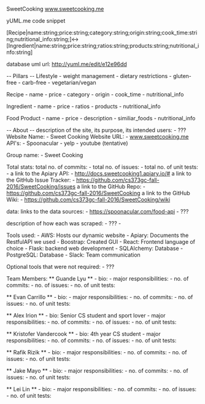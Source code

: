 SweetCooking www.sweetcooking.me

yUML.me code snippet

[Recipe|name:string;price:string;category:string;origin:string;cook_time:string;nutritional_info:string;]<->[Ingredient|name:string;price:string;ratios:string;products:string;nutritional_info:string]

database uml url:
http://yuml.me/edit/e12e96dd

-- Pillars --
Lifestyle
	- weight management
	- dietary restrictions
	- gluten-free
	- carb-free
	- vegetarian/vegan

Recipe
	- name
	- price
	- category
	- origin
	- cook_time
	- nutritional_info

Ingredient
	- name
	- price
	- ratios
	- products
	- nutritional_info

Food Product
	- name
	- price
	- description
	- similiar_foods
	- nutritional_info

-- About -- 
description of the site, its purpose, its intended users:
	- ???
Website Name:
	- Sweet Cooking
Website URL:
	- www.sweetcooking.me
API's:
	- Spoonacular
	- yelp
	- youtube (tentative)

Group name: 
	- Sweet Cooking
 
Total stats:
total no. of commits:
	- 
total no. of issues:
	- 
total no. of unit tests:
	- 
a link to the Apiary API:
	- http://docs.sweetcooking1.apiary.io/#
a link to the GitHub Issue Tracker:
	- https://github.com/cs373gc-fall-2016/SweetCooking/issues
a link to the GitHub Repo:
	- https://github.com/cs373gc-fall-2016/SweetCooking
a link to the GitHub Wiki:
	- https://github.com/cs373gc-fall-2016/SweetCooking/wiki

data:
links to the data sources:
	- https://spoonacular.com/food-api
	- ???

description of how each was scraped:
	- ???
	- 

Tools used: 
	- AWS: Hosts our dynamic website
	- Apiary: Documents the RestfulAPI we used
	- Boostrap: Created GUI
	- React: Frontend language of choice
	- Flask: backend web development
	- SQLAlchemy: Database
	- PostgreSQL: Database
	- Slack: Team communication

Optional tools that were not required:
	- ???

Team Members:
** Guande Lyu **
	- bio:
	- major responsibilities:
	- no. of commits:
	- no. of issues:
	- no. of unit tests:

** Evan Carrillo **
	- bio:
	- major responsibilities:
	- no. of commits:
	- no. of issues:
	- no. of unit tests:

** Alex Irion ** 
	- bio: Senior CS student and sport lover
	- major responsibilities:
	- no. of commits:
	- no. of issues:
	- no. of unit tests:

** Kristofer Vandercook **
	- bio: 4th year CS student
	- major responsibilities:
	- no. of commits:
	- no. of issues:
	- no. of unit tests:

** Rafik Rizik **
	- bio:
	- major responsibilities:
	- no. of commits:
	- no. of issues:
	- no. of unit tests:

** Jake Mayo **
	- bio:
	- major responsibilities:
	- no. of commits:
	- no. of issues:
	- no. of unit tests:

** Lei Lin **
	- bio:
	- major responsibilities:
	- no. of commits:
	- no. of issues:
	- no. of unit tests:
